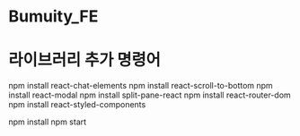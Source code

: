 # Bumuity_FE

# 라이브러리 추가 명령어
npm install react-chat-elements
npm install react-scroll-to-bottom
npm install react-modal
npm install split-pane-react
npm install react-router-dom
npm install react-styled-components

npm install
npm start